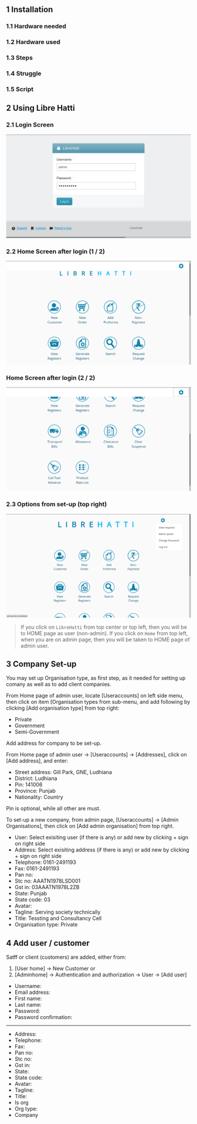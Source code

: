 ## 1 Installation

### 1.1 Hardware needed

### 1.2 Hardware used

### 1.3 Steps

### 1.4 Struggle

### 1.5 Script

## 2 Using Libre Hatti

### 2.1 Login Screen	

![Login Screen](LHui/A123645.png)

### 2.2 Home Screen after login (1 / 2)	

![Home Screen after login (1 / 2)](LHui/A123738.png)

### Home Screen after login (2 / 2)	

![Home Screen after login (2 / 2)](LHui/A123853.png)

### 2.3 Options from set-up (top right)	

![Options from set-up (top right)](LHui/A123918.png)

> If you click on `LibreHatti` from top center or top left, then you will be to HOME page as user (non-admin). If you click on `Home` from top left, when you are on admin page, then you will be taken to HOME page of admin user. 

## 3 Company Set-up

You may set up Organisation type, as first step, as it needed for setting up comany as well as to add client companies.

From Home page of admin user, locate [Useraccounts] on left side menu, then click on item [Organisation types from sub-menu, and add following by clicking [Add organisation type] from top right:

- Private
- Government
- Semi-Government

Add address for company to be set-up.

From Home page of admin user -> [Useraccounts] -> [Addresses], click on [Add address], and enter:

- Street address: Gill Park, GNE, Ludhiana
- District: Ludhiana
- Pin: 141006
- Province: Punjab
- Nationality: Country

Pin is optional, while all other are must.

To set-up a new company, from admin page, [Useraccounts] -> [Admin Organisations], then click on [Add admin organisation] from top right.

- User: Select exisiting user (if there is any) or add new by clicking + sign on right side
- Address: Select exisiting address (if there is any) or add new by clicking + sign on right side
- Telephone: 0161-2491193
- Fax: 0161-2491193
- Pan no: 
- Stc no: AAATN1978LSD001
- Gst in: 03AAATN1978L2ZB
- State: Punjab
- State code: 03
- Avatar:
- Tagline: Serving society technically
- Title: Tessting and Consultancy Cell
- Organisation type: Private

## 4 Add user / customer

Satff or client (customers) are added, either from:

1. [User home] -> New Customer or
2. [Adminhome] -> Authentication and authorization -> User -> [Add user]

- Username:
- Email address:
- First name:
- Last name:
- Password:
- Password confirmation:

---

- Address:
- Telephone:
- Fax:
- Pan no:
- Stc no:
- Gst in:
- State:
- State code:
- Avatar:
- Tagline:
- Title:
- Is org
- Org type:
- Company
